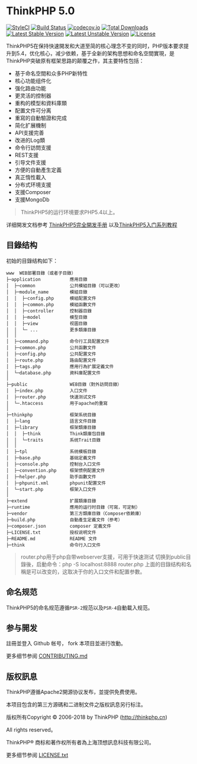 ThinkPHP 5.0
===============

[![StyleCI](https://styleci.io/repos/48530411/shield?style=flat&branch=master)](https://styleci.io/repos/48530411)
[![Build Status](https://travis-ci.org/top-think/framework.svg?branch=master)](https://travis-ci.org/top-think/framework)
[![codecov.io](http://codecov.io/github/top-think/framework/coverage.svg?branch=master)](http://codecov.io/github/github/top-think/framework?branch=master)
[![Total Downloads](https://poser.pugx.org/topthink/framework/downloads)](https://packagist.org/packages/topthink/framework)
[![Latest Stable Version](https://poser.pugx.org/topthink/framework/v/stable)](https://packagist.org/packages/topthink/framework)
[![Latest Unstable Version](https://poser.pugx.org/topthink/framework/v/unstable)](https://packagist.org/packages/topthink/framework)
[![License](https://poser.pugx.org/topthink/framework/license)](https://packagist.org/packages/topthink/framework)

ThinkPHP5在保持快速開发和大道至简的核心理念不变的同时，PHP版本要求提升到5.4，优化核心，减少依赖，基于全新的架构思想和命名空間實現，是ThinkPHP突破原有框架思路的颠覆之作，其主要特性包括：

 + 基于命名空間和众多PHP新特性
 + 核心功能组件化
 + 强化路由功能
 + 更灵活的控制器
 + 重构的模型和資料庫類
 + 配置文件可分离
 + 重寫的自動驗證和完成
 + 简化扩展機制
 + API支援完善
 + 改进的Log類
 + 命令行訪問支援
 + REST支援
 + 引导文件支援
 + 方便的自動產生定義
 + 真正惰性載入
 + 分布式环境支援
 + 支援Composer
 + 支援MongoDb

> ThinkPHP5的运行环境要求PHP5.4以上。

详细開发文档参考 [ThinkPHP5完全開发手册](http://www.kancloud.cn/manual/thinkphp5) 以及[ThinkPHP5入门系列教程](http://www.kancloud.cn/special/thinkphp5_quickstart)

## 目錄结构

初始的目錄结构如下：

~~~
www  WEB部署目錄（或者子目錄）
├─application           應用目錄
│  ├─common             公共模組目錄（可以更改）
│  ├─module_name        模組目錄
│  │  ├─config.php      模組配置文件
│  │  ├─common.php      模組函數文件
│  │  ├─controller      控制器目錄
│  │  ├─model           模型目錄
│  │  ├─view            视圖目錄
│  │  └─ ...            更多類庫目錄
│  │
│  ├─command.php        命令行工具配置文件
│  ├─common.php         公共函數文件
│  ├─config.php         公共配置文件
│  ├─route.php          路由配置文件
│  ├─tags.php           應用行為扩展定義文件
│  └─database.php       資料庫配置文件
│
├─public                WEB目錄（對外訪問目錄）
│  ├─index.php          入口文件
│  ├─router.php         快速测试文件
│  └─.htaccess          用于apache的重寫
│
├─thinkphp              框架系统目錄
│  ├─lang               語言文件目錄
│  ├─library            框架類庫目錄
│  │  ├─think           Think類庫包目錄
│  │  └─traits          系统Trait目錄
│  │
│  ├─tpl                系统模板目錄
│  ├─base.php           基础定義文件
│  ├─console.php        控制台入口文件
│  ├─convention.php     框架惯例配置文件
│  ├─helper.php         助手函數文件
│  ├─phpunit.xml        phpunit配置文件
│  └─start.php          框架入口文件
│
├─extend                扩展類庫目錄
├─runtime               應用的运行时目錄（可寫，可定制）
├─vendor                第三方類庫目錄（Composer依赖庫）
├─build.php             自動產生定義文件（参考）
├─composer.json         composer 定義文件
├─LICENSE.txt           授权说明文件
├─README.md             README 文件
├─think                 命令行入口文件
~~~

> router.php用于php自带webserver支援，可用于快速测试
> 切换到public目錄後，启動命令：php -S localhost:8888  router.php
> 上面的目錄结构和名稱是可以改变的，这取决于你的入口文件和配置参數。

## 命名规范

ThinkPHP5的命名规范遵循`PSR-2`规范以及`PSR-4`自動載入规范。

## 参与開发
註冊並登入 Github 帐号， fork 本项目並进行改動。

更多细节参阅 [CONTRIBUTING.md](CONTRIBUTING.md)

## 版权訊息

ThinkPHP遵循Apache2開源协议发布，並提供免费使用。

本项目包含的第三方源碼和二进制文件之版权訊息另行标注。

版权所有Copyright © 2006-2018 by ThinkPHP (http://thinkphp.cn)

All rights reserved。

ThinkPHP® 商标和著作权所有者為上海顶想訊息科技有限公司。

更多细节参阅 [LICENSE.txt](LICENSE.txt)
